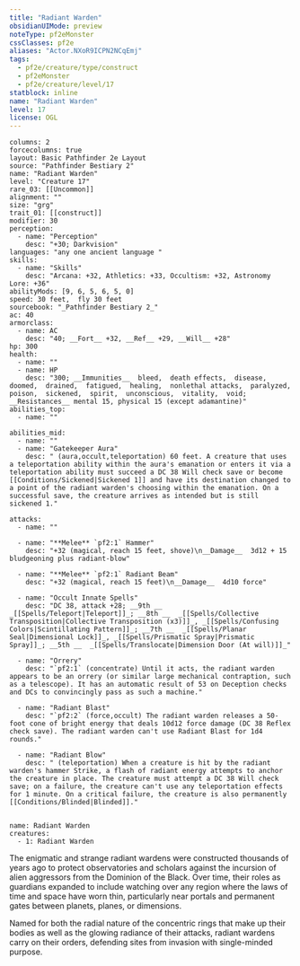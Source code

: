 ```yaml
---
title: "Radiant Warden"
obsidianUIMode: preview
noteType: pf2eMonster
cssClasses: pf2e
aliases: "Actor.NXoR9ICPN2NCqEmj" 
tags:
  - pf2e/creature/type/construct
  - pf2eMonster
  - pf2e/creature/level/17
statblock: inline
name: "Radiant Warden"
level: 17
license: OGL
---
```


```statblock
columns: 2
forcecolumns: true
layout: Basic Pathfinder 2e Layout
source: "Pathfinder Bestiary 2"
name: "Radiant Warden"
level: "Creature 17"
rare_03: [[Uncommon]]
alignment: ""
size: "grg"
trait_01: [[construct]]
modifier: 30
perception:
  - name: "Perception"
    desc: "+30; Darkvision"
languages: "any one ancient language "
skills:
  - name: "Skills"
    desc: "Arcana: +32, Athletics: +33, Occultism: +32, Astronomy Lore: +36"
abilityMods: [9, 6, 5, 6, 5, 0]
speed: 30 feet,  fly 30 feet
sourcebook: "_Pathfinder Bestiary 2_"
ac: 40
armorclass:
  - name: AC
    desc: "40; __Fort__ +32, __Ref__ +29, __Will__ +28"
hp: 300
health:
  - name: ""
  - name: HP
    desc: "300; __Immunities__  bleed,  death effects,  disease,  doomed,  drained,  fatigued,  healing,  nonlethal attacks,  paralyzed,  poison,  sickened,  spirit,  unconscious,  vitality,  void; __Resistances__ mental 15, physical 15 (except adamantine)"
abilities_top:
  - name: ""

abilities_mid:
  - name: ""
  - name: "Gatekeeper Aura"
    desc: " (aura,occult,teleportation) 60 feet. A creature that uses a teleportation ability within the aura's emanation or enters it via a teleportation ability must succeed a DC 38 Will check save or become [[Conditions/Sickened|Sickened 1]] and have its destination changed to a point of the radiant warden's choosing within the emanation. On a successful save, the creature arrives as intended but is still sickened 1."

attacks:
  - name: ""

  - name: "**Melee** `pf2:1` Hammer"
    desc: "+32 (magical, reach 15 feet, shove)\n__Damage__  3d12 + 15 bludgeoning plus radiant-blow"

  - name: "**Melee** `pf2:1` Radiant Beam"
    desc: "+32 (magical, reach 15 feet)\n__Damage__  4d10 force"

  - name: "Occult Innate Spells"
    desc: "DC 38, attack +28; __9th __  _[[Spells/Teleport|Teleport]]_; __8th __  _[[Spells/Collective Transposition|Collective Transposition (x3)]]_, _[[Spells/Confusing Colors|Scintillating Pattern]]_; __7th __  _[[Spells/Planar Seal|Dimensional Lock]]_, _[[Spells/Prismatic Spray|Prismatic Spray]]_; __5th __  _[[Spells/Translocate|Dimension Door (At will)]]_"

  - name: "Orrery"
    desc: "`pf2:1` (concentrate) Until it acts, the radiant warden appears to be an orrery (or similar large mechanical contraption, such as a telescope). It has an automatic result of 53 on Deception checks and DCs to convincingly pass as such a machine."

  - name: "Radiant Blast"
    desc: "`pf2:2` (force,occult) The radiant warden releases a 50-foot cone of bright energy that deals 10d12 force damage (DC 38 Reflex check save). The radiant warden can't use Radiant Blast for 1d4 rounds."

  - name: "Radiant Blow"
    desc: " (teleportation) When a creature is hit by the radiant warden's hammer Strike, a flash of radiant energy attempts to anchor the creature in place. The creature must attempt a DC 38 Will check save; on a failure, the creature can't use any teleportation effects for 1 minute. On a critical failure, the creature is also permanently [[Conditions/Blinded|Blinded]]."
 
```

```encounter-table
name: Radiant Warden
creatures:
  - 1: Radiant Warden
```



The enigmatic and strange radiant wardens were constructed thousands of years ago to protect observatories and scholars against the incursion of alien aggressors from the Dominion of the Black. Over time, their roles as guardians expanded to include watching over any region where the laws of time and space have worn thin, particularly near portals and permanent gates between planets, planes, or dimensions.

Named for both the radial nature of the concentric rings that make up their bodies as well as the glowing radiance of their attacks, radiant wardens carry on their orders, defending sites from invasion with single-minded purpose.
